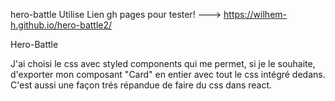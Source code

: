 hero-battle
Utilise Lien gh pages pour tester! ---> https://wilhem-h.github.io/hero-battle2/

Hero-Battle

J'ai choisi le css avec styled components qui me permet, si je le souhaite, d'exporter mon composant "Card" en entier avec tout le css intégré dedans. C'est aussi une façon trés répandue de faire du css dans react.
